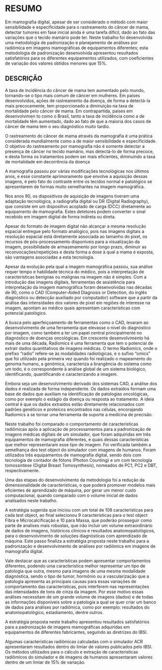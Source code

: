 # RESUMO

Em mamografia digital, apesar de ser considerado o método com maior sensibilidade e especificidade para o rastreamento do câncer de mama, detectar tumores em fase inicial ainda é uma tarefa difícil, dado ao fato das variações que o tecido mamário pode ter. Neste trabalho foi desenvolvida uma metodologia de padronização e planejamento de análises por radiômica em imagens mamográficas de equipamentos diferentes; esta metodologia de padronização desenvolvida apresentou resultados satisfatórios para os diferentes equipamentos utilizados, com coeficientes de variação dos valores obtidos menores que 15%.

## DESCRIÇÃO

A taxa de incidência do câncer de mama tem aumentado pelo mundo, tornando-se o tipo mais comum de câncer em mulheres. Em países desenvolvidos, ações de rastreamento da doença, de forma a detectá-la mais precocemente, tem proporcionado a diminuição na taxa de mortalidade pelo câncer de mama. Em contrapartida, países em desenvolvimen to como o Brasil, tanto a taxa de incidência como a de mortalidade têm aumentado, dado ao fato de que a maioria dos casos de câncer de mama tem o seu diagnóstico muito tardio.

O rastreamento do câncer de mama através da mamografia é uma prática considerada mundialmente como a de maior sensibilidade e especificidade. O objetivo do rastreamento por mamografia não é somente detectar a presença de câncer no tecido mamário, mas detectá-lo de forma precoce, e desta forma os tratamentos podem ser mais eficientes, diminuindo a taxa de mortalidade em decorrência da doença

A mamografia passou por várias modificações tecnológicas nos últimos anos, e esse constante aprimoramento que envolve a aquisição dessas imagens, é pelo fato do contraste entre os tecidos normal e patológico se apresentarem de formas muito semelhantes na imagem mamográfica.

Nos anos 90, os dispositivos de aquisição de imagens tiveram uma adaptação tecnológica, a radiografia digital ou DR (Digital Radiography), que consiste em um dispositivo acoplado de carga (DCC) diretamente ao equipamento de mamografia. Estes detetores podem converter o sinal recebido em imagem digital de forma indireta ou direta. 

Apesar do formato de imagem digital não alcançar a mesma resolução espacial entregue pelo formato analógico, pois nas imagens digitais a resolução espacial está diretamente associada ao tamanho do pixel, os recursos de pós-processamento disponíveis para a visualização da imagem, possibilidade de armazenamento por longo prazo, diminuir as reconvocações/repetições e desta forma a dose à qual a mama é exposta, são vantagens associadas a esta tecnologia.

Apesar da evolução pela qual a imagem mamográfica passou, sua análise requer tempo e habilidade técnica do médico, pois a interpretação de características benignas ou malignas na imagem não é simples. Com a introdução das imagens digitais, ferramentas de assistência para interpretação da imagem mamográfica foram desenvolvidas nas décadas de 90, como o CAD (Computer-Aided Diagnosis or Detection, do inglês diagnóstico ou detecção auxiliado por computador) software que a partir da análise das intensidades dos valores de pixel em regiões de interesse na imagem, apontam ao médico quais apresentam características com potencial patológico.

A busca pelo aperfeiçoamento de ferramentas como o CAD, levaram ao desenvolvimento de uma ferramenta que elevasse o nível do diagnóstico por imagem, como também a ter um papel central principalmente no diagnóstico de doenças oncológicas. Em crescente desenvolvimento há mais de uma década, Radiomics é uma ferramenta que tem o potencial de extrair dados quantitativos de imagens médicas. O termo Radiomics, onde o prefixo “radio” refere-se às modalidades radiológicas, e o sufixo “omics” que foi utilizado pela primeira vez quando foi realizado o mapeamento do genoma humano, a genômica, caracteriza a brangência do sistema como um todo, é o correspondente à análise global de um sistema biológico, identificando, quantificando e caracterizando a imagem.

Embora seja um desenvolvimento derivado dos sistemas CAD, a análise dos dados é realizada de forma independente. Os dados extraídos formam uma base de dados que auxiliam na identificação de patologias oncológicas, como por exemplo o estágio da doença ou resposta ao tratamento. A ideia central é que os dados extraídos estão diretamente relacionados com padrões genéticos e proteicos encontrados nas células, encorajando Radiomics a se tornar uma ferramenta de suporte a medicina de precisão.

Neste trabalho foi comparado o comportamento de características radiômicas após a aplicação de processamentos para a padronização de imagens médicas digitais de um simulador, que foram adquiridas em três equipamentos de mamografia diferentes, e quais dessas características que melhor representaram esse tipo de imagem. Foi verificada também a semelhança dos test object do simulador com imagens de humanos. Foram utilizados três equipamentos de mamografia digital, sendo dois com tecnologia de contador de fótons (Photon Counting) e um com tecnologia tomossíntese (Digital Breast Tomosynthesis), nomeados de PC1, PC2 e DBT, respectivamente.

Uma das etapas do desenvolvimento da metodologia foi a redução da dimensionalidade de características, o que poderá promover modelos mais eficientes de aprendizado de máquina, por gerar um menor custo computacional, quando comparado com o volume inicial de dados analisados neste trabalho. 

A estratégia sugerida que iniciou com um total de 108 características para cada test object, ao final selecionou 9 características para o test object Fibra e Microcalcificação e 10 para Massa, que poderão prosseguir como parte de analises mais robustas, que irão incluir um volume extraordinário de dados de imagens, históricos clínicos e resultados anatomopatológicos, para o desenvolvimento de soluções diagnósticas com aprendizado de máquina. Este passo finaliza a estratégia proposta neste trabalho para a padronização e desenvolvimento de análises por radiômica em imagens de mamografia digital.

Vale destacar que as características podem apresentar comportamentos diferentes, podendo uma característica melhor representar um tipo de patologia que outra, mesmo para imagens de uma mesma modalidade diagnóstica, sendo o tipo de tumor, hormônio ou a vascularização que a patologia apresenta as principais causas para essas variações de comportamento das características, pois interferem nas representações das intensidades de tons de cinza da imagem. Por esse motivo essas análises necessitam de um grande volume de imagens (dados) e de todas as informações disponíveis sobre a patologia a qual se quer criar um banco de dados  para análises por radiômica, como por exemplo: resultados do anatomopatológico, estadiamento, dentre outros.

A estratégia proposta neste trabalho apresentou resultados satisfatórios para a padronização de imagens mamográficas adquiridas em equipamentos de diferentes fabricantes, seguindo as diretrizes do IBSI.

Algumas características radiômicas calculadas com o simulador ACR apresentaram resultados dentro do limiar de valores publicados pelo IBSI. Os métodos utilizados para o cálculo e extração de características radiômicos do simulador e de imagens de humanos apresentaram valores dentro de um limiar de 15% de variação.
